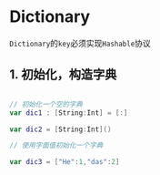 # Dictionary

`Dictionary`的`key`必须实现`Hashable`协议

## 1. 初始化，构造字典

```swift

// 初始化一个空的字典
var dic1 : [String:Int] = [:]

var dic2 = [String:Int]()

// 使用字面值初始化一个字典

var dic3 = ["He":1,"das":2]

```